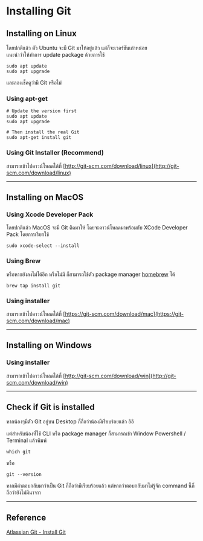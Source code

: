 # Installing Git

## Installing on Linux
โดยปกติแล้ว ตัว Ubuntu จะมี Git มาให้อยู่แล้ว แต่ก็จะเวอร์ชันเก่าหน่อย<br>
แนะนำว่าให้ทำการ update package ด้วยการใช้
```
sudo apt update
sudo apt upgrade
```

และลองเช็คดูว่ามี Git หรือไม่

### Using apt-get
```
# Update the version first
sudo apt update
sudo apt upgrade

# Then install the real Git
sudo apt-get install git
```

### Using Git Installer (Recommend)
สามารถเข้าไปดาวน์โหลดได้ที่​ [http://git-scm.com/download/linux](http://git-scm.com/download/linux)

---

## Installing on MacOS
### Using Xcode Developer Pack
โดยปกติแล้ว MacOS จะมี Git ติดมาให้ โดยจะดาวน์โหลดมาพร้อมกับ XCode Developer Pack โดยการเรียกใช้
```
sudo xcode-select --install
```

### Using Brew
หรือหากยังลงไม่ได้อีก หรือไม่มี ก็สามารถใช้ตัว package manager [homebrew](https://brew.sh) ได้
```shell
brew tap install git
```

### Using installer
สามารถเข้าไปดาวน์โหลดได้ที่​ [https://git-scm.com/download/mac](https://git-scm.com/download/mac)

---

## Installing on Windows
### Using installer
สามารถเข้าไปดาวน์โหลดได้ที่​ [http://git-scm.com/download/win](http://git-scm.com/download/win)

---
## Check if Git is installed
หากน้องๆมีตัว Git อยู่บน Desktop ก็ถือว่าน้องมีเรียบร้อยแล้ว อิอิ

แต่สำหรับน้องที่ใช้ CLI หรือ package manager ก็สามารถเข้า Window Powershell / Terminal แล้วพิมพ์
```
which git
```

หรือ
```
git --version
```

หากมีคำตอบกลับมาว่าเป็น Git ก็ถือว่ามีเรียบร้อยแล้ว แต่หากว่าตอบกลับมาไม่รู้จัก command นี้ก็ถือว่ายังไม่มีนาจาา

---
## Reference
[Atlassian Git - Install Git](https://www.atlassian.com/git/tutorials/install-git)